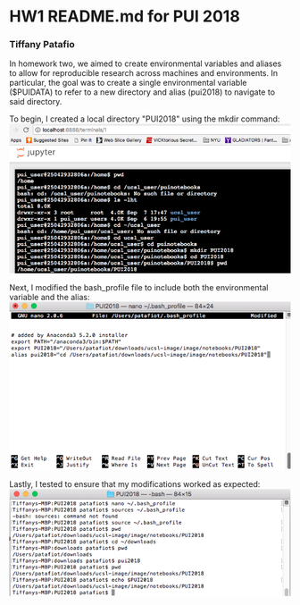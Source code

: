 # HW1 README.md for PUI 2018

### Tiffany Patafio

In homework two, we aimed to create environmental variables and aliases to allow for reproducible research across machines and environments. In particular, the goal was to create a single environmental variable ($PUIDATA) to refer to a new directory and alias (pui2018) to navigate to said directory.

To begin, I created a local directory "PUI2018" using the mkdir command: 
![Alt text](../HW1_tp1600/Screenshot_Mkdir.png)

Next, I modified the bash_profile file to include both the environmental variable and the alias: 
![Alt text](../HW1_tp1600/Screenshot_Bash.png)

Lastly, I tested to ensure that my modifications worked as expected: 
![Alt text](../HW1_tp1600/Screenshot_Test.png)
